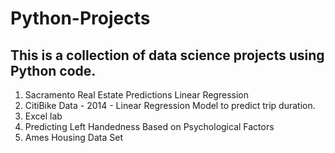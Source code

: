 # Python-Projects

## This is a collection of data science projects using Python code.

1. Sacramento Real Estate Predictions Linear Regression
2. CitiBike Data - 2014 - Linear Regression Model to predict trip duration. 
3. Excel lab
4. Predicting Left Handedness Based on Psychological Factors
5. Ames Housing Data Set
